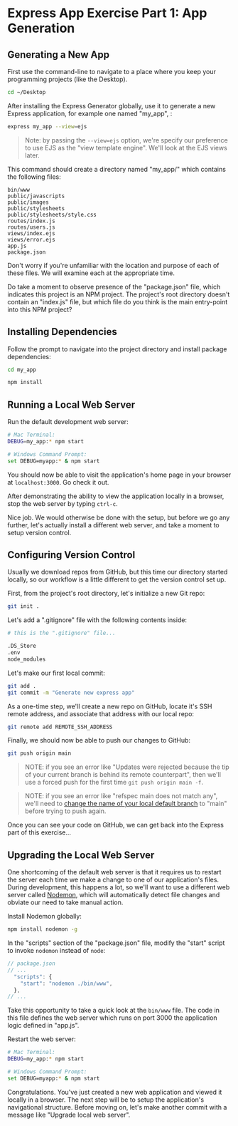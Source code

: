 # Express App Exercise Part 1: App Generation

## Generating a New App

First use the command-line to navigate to a place where you keep your programming projects (like the Desktop).

```sh
cd ~/Desktop
```

After installing the Express Generator globally, use it to generate a new Express application, for example one named "my_app", :

```` sh
express my_app --view=ejs
````

> Note: by passing the `--view=ejs` option, we're specify our preference to use EJS as the "view template engine". We'll look at the EJS views later.

This command should create a directory named "my_app/" which contains the following files:

    bin/www
    public/javascripts
    public/images
    public/stylesheets
    public/stylesheets/style.css
    routes/index.js
    routes/users.js
    views/index.ejs
    views/error.ejs
    app.js
    package.json

Don't worry if you're unfamiliar with the location and purpose of each of these files. We will examine each at the appropriate time.

Do take a moment to observe presence of the "package.json" file, which indicates this project is an NPM project. The project's root directory doesn't contain an "index.js" file, but which file do you think is the main entry-point into this NPM project?

## Installing Dependencies

Follow the prompt to navigate into the project directory and install package dependencies:

```` sh
cd my_app

npm install
````

## Running a Local Web Server

Run the default development web server:

```` sh
# Mac Terminal:
DEBUG=my_app:* npm start

# Windows Command Prompt:
set DEBUG=myapp:* & npm start
````

You should now be able to visit the application's home page in your browser at `localhost:3000`. Go check it out.

After demonstrating the ability to view the application locally in a browser, stop the web server by typing `ctrl-c`.

Nice job. We would otherwise be done with the setup, but before we go any further, let's actually install a different web server, and take a moment to setup version control.


## Configuring Version Control

Usually we download repos from GitHub, but this time our directory started locally, so our workflow is a little different to get the version control set up.

First, from the project's root directory, let's initialize a new Git repo:

```sh
git init .
```

Let's add a ".gitignore" file with the following contents inside:

```sh
# this is the ".gitignore" file...

.DS_Store
.env
node_modules
```

Let's make our first local commit:

```sh
git add .
git commit -m "Generate new express app"
```

As a one-time step, we'll create a new repo on GitHub, locate it's SSH remote address, and associate that address with our local repo:

```sh
git remote add REMOTE_SSH_ADDRESS
```

Finally, we should now be able to push our changes to GitHub:

```sh
git push origin main
```

> NOTE: if you see an error like "Updates were rejected because the tip of your current branch is behind its remote counterpart", then we'll use a forced push for the first time `git push origin main -f`.


> NOTE: if you see an error like "refspec main does not match any", we'll need to [change the name of your local default branch](https://github.com/prof-rossetti/intro-to-python/issues/78) to "main" before trying to push again.

Once you can see your code on GitHub, we can get back into the Express part of this exercise...

## Upgrading the Local Web Server

One shortcoming of the default web server is that it requires us to restart the server each time we make a change to one of our application's files. During development, this happens a lot, so we'll want to use a different web server called [Nodemon](https://nodemon.io/), which will automatically detect file changes and obviate our need to take manual action.

Install Nodemon globally:

```` sh
npm install nodemon -g
````

In the "scripts" section of the "package.json" file, modify the "start" script to invoke `nodemon` instead of `node`:

```` js
// package.json
// ...
  "scripts": {
    "start": "nodemon ./bin/www",
  },
// ...
````

Take this opportunity to take a quick look at the `bin/www` file. The code in this file defines the web server which runs on port 3000 the application logic defined in "app.js".

Restart the web server:

```` sh
# Mac Terminal:
DEBUG=my_app:* npm start

# Windows Command Prompt:
set DEBUG=myapp:* & npm start
````

Congratulations. You've just created a new web application and viewed it locally in a browser. The next step will be to setup the application's navigational structure. Before moving on, let's make another commit with a message like "Upgrade local web server".
